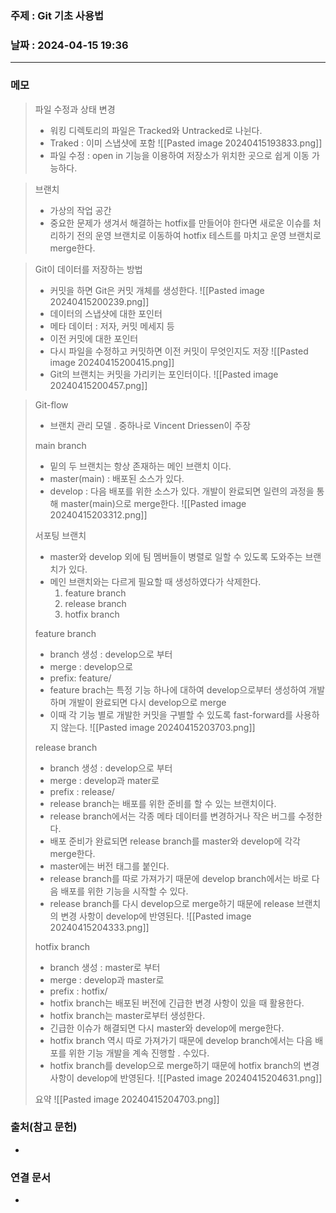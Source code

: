 ### 주제 : Git 기초 사용법

### 날짜 : 2024-04-15 19:36
----
### 메모
> 파일 수정과 상태 변경
> 	- 워킹 디렉토리의 파일은 Tracked와 Untracked로 나뉜다.
> 	- Traked : 이미 스냅샷에 포함
> 	![[Pasted image 20240415193833.png]]
> 	- 파일 수정 : open in 기능을 이용하여 저장소가 위치한 곳으로 쉽게 이동 가능하다.

> 브랜치
> 	- 가상의 작업 공간
> 	- 중요한 문제가 생겨서 해결하는 hotfix를 만들어야 한다면 새로운 이슈를 처리하기 전의 운영 브랜치로 이동하여 hotfix 테스트를 마치고 운영 브랜치로 merge한다.

> Git이 데이터를 저장하는 방법
> 	- 커밋을 하면 Git은 커밋 개체를 생성한다.
> 	![[Pasted image 20240415200239.png]]
> 	- 데이터의 스냅샷에 대한 포인터
> 	- 메타 데이터 : 저자, 커밋 메세지 등
> 	- 이전 커밋에 대한 포인터
> 	- 다시 파일을 수정하고 커밋하면 이전 커밋이 무엇인지도 저장
> 	![[Pasted image 20240415200415.png]]
> 	- Git의 브랜치는 커밋을 가리키는 포인터이다.
> 	![[Pasted image 20240415200457.png]]

> Git-flow
> 	- 브랜치 관리 모델 . 중하나로 Vincent Driessen이 주장
> 
> main branch
> 	- 밑의  두 브랜치는 항상 존재하는 메인 브랜치 이다.
> 	- master(main) : 배포된 소스가 있다.
> 	- develop : 다음 배포를 위한 소스가 있다. 개발이 완료되면 일련의 과정을 통해 master(main)으로 merge한다.
> 	![[Pasted image 20240415203312.png]]
> 
> 서포팅 브랜치
> 	- master와 develop 외에 팀 멤버들이 병렬로 일할 수 있도록 도와주는 브랜치가 있다.
> 	- 메인 브랜치와는 다르게 필요할 때 생성하였다가 삭제한다.
> 		1. feature branch
> 		2. release branch
> 		3. hotfix branch
> 
> feature branch
> 	- branch 생성 : develop으로 부터
> 	- merge : develop으로
> 	- prefix: feature/
> 	- feature brach는 특정 기능 하나에 대하여 develop으로부터 생성하여 개발하며 개발이 완료되면 다시 develop으로 merge
> 	- 이때 각 기능 별로 개발한 커밋을 구별할 수 있도록 fast-forward를 사용하지 않는다.
> 	![[Pasted image 20240415203703.png]]
> 
> release branch
> 	- branch 생성 : develop으로 부터
> 	- merge : develop과 mater로
> 	- prefix : release/
> 	- release branch는 배포를 위한 준비를 할 수 있는 브랜치이다.
> 	- release branch에서는 각종 메타 데이터를 변경하거나 작은 버그를 수정한다.
> 	- 배포 준비가 완료되면 release branch를 master와 develop에 각각 merge한다.
> 	- master에는 버전 태그를 붙인다.
> 	- release branch를 따로 가져가기 때문에 develop branch에서는 바로 다음 배포를 위한 기능을 시작할 수 있다.
> 	- release branch를 다시 develop으로 merge하기 때문에 release 브랜치의 변경 사항이 develop에 반영된다.
> 	![[Pasted image 20240415204333.png]]
> 
> hotfix branch
> 	- branch 생성 : master로 부터
> 	- merge : develop과 master로
> 	- prefix : hotfix/
> 	- hotfix branch는 배포된 버전에 긴급한 변경 사항이 있을 때 활용한다.
> 	- hotfix branch는 master로부터 생성한다.
> 	- 긴급한 이슈가 해결되면 다시 master와 develop에 merge한다.
> 	- hotfix branch 역시 따로 가져가기 때문에 develop branch에서는 다음 배포를 위한 기능 개발을 계속 진행할 . 수있다.
> 	- hotfix branch를 develop으로 merge하기 때문에 hotfix branch의 변경 사항이 develop에 반영된다.
> 	![[Pasted image 20240415204631.png]]
> 
> 요약
> 	![[Pasted image 20240415204703.png]]

### 출처(참고 문헌)
-

### 연결 문서
-
